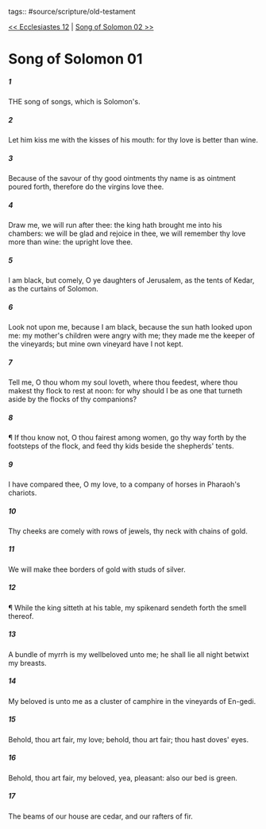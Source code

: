 tags:: #source/scripture/old-testament

[<< Ecclesiastes 12](old-testament/21_Ecclesiastes/Ecclesiastes_12.md) | [Song of Solomon 02 >>](old-testament/22_Song_of_Solomon/Song_of_Solomon_02.md)

# Song of Solomon 01

##### 1

THE song of songs, which is Solomon's.

##### 2

Let him kiss me with the kisses of his mouth: for thy love is better than wine.

##### 3

Because of the savour of thy good ointments thy name is as ointment poured forth, therefore do the virgins love thee.

##### 4

Draw me, we will run after thee: the king hath brought me into his chambers: we will be glad and rejoice in thee, we will remember thy love more than wine: the upright love thee.

##### 5

I am black, but comely, O ye daughters of Jerusalem, as the tents of Kedar, as the curtains of Solomon.

##### 6

Look not upon me, because I am black, because the sun hath looked upon me: my mother's children were angry with me; they made me the keeper of the vineyards; but mine own vineyard have I not kept.

##### 7

Tell me, O thou whom my soul loveth, where thou feedest, where thou makest thy flock to rest at noon: for why should I be as one that turneth aside by the flocks of thy companions?

##### 8

¶ If thou know not, O thou fairest among women, go thy way forth by the footsteps of the flock, and feed thy kids beside the shepherds' tents.

##### 9

I have compared thee, O my love, to a company of horses in Pharaoh's chariots.

##### 10

Thy cheeks are comely with rows of jewels, thy neck with chains of gold.

##### 11

We will make thee borders of gold with studs of silver.

##### 12

¶ While the king sitteth at his table, my spikenard sendeth forth the smell thereof.

##### 13

A bundle of myrrh is my wellbeloved unto me; he shall lie all night betwixt my breasts.

##### 14

My beloved is unto me as a cluster of camphire in the vineyards of En-gedi.

##### 15

Behold, thou art fair, my love; behold, thou art fair; thou hast doves' eyes.

##### 16

Behold, thou art fair, my beloved, yea, pleasant: also our bed is green.

##### 17

The beams of our house are cedar, and our rafters of fir.
